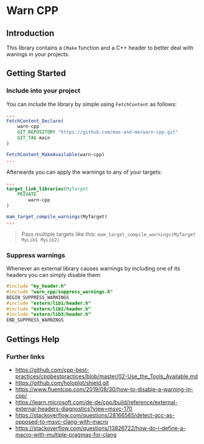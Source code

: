 # Warn CPP

## Introduction

This library contains a ```CMake``` function and a C++ header to better deal with wanings in your projects.

## Getting Started

### Include into your project

You can include the library by simple using ```FetchContent``` as follows:

```cmake
...
FetchContent_Declare(
    warn-cpp
    GIT_REPOSITORY "https://github.com/max-and-me/warn-cpp.git"
    GIT_TAG main
)

FetchContent_MakeAvailable(warn-cpp)
...
```

Afterwards you can apply the warnings to any of your targets:

```cmake
...
target_link_libraries(MyTarget
    PRIVATE
        warn-cpp
)

mam_target_compile_warnings(MyTarget)
...
```

> Pass multiple targets like this: ```mam_target_compile_warnings(MyTarget MyLib1 MyLib2)```

### Suppress warnings

Whenever an external library causes warnings by including one of its headers you can simply disable them:

```cpp
#include "my_header.h"
#include "warn_cpp/suppress_warnings.h"
BEGIN_SUPPRESS_WARNINGS
#include "extern/lib1/header.h"
#include "extern/lib2/header.h"
#include "extern/lib3/header.h"
END_SUPPRESS_WARNINGS
```

## Gettings Help

### Further links

* https://github.com/cpp-best-practices/cppbestpractices/blob/master/02-Use_the_Tools_Available.md
* https://github.com/holoplot/shield.git
 * https://www.fluentcpp.com/2019/08/30/how-to-disable-a-warning-in-cpp/
 * https://learn.microsoft.com/de-de/cpp/build/reference/external-external-headers-diagnostics?view=msvc-170
 * https://stackoverflow.com/questions/28166565/detect-gcc-as-opposed-to-msvc-clang-with-macro
 * https://stackoverflow.com/questions/13826722/how-do-i-define-a-macro-with-multiple-pragmas-for-clang
 
